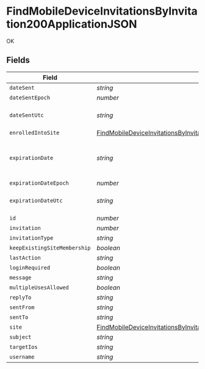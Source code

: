 # FindMobileDeviceInvitationsByInvitation200ApplicationJSON

OK


## Fields

| Field                                                                                                                                                                             | Type                                                                                                                                                                              | Required                                                                                                                                                                          | Description                                                                                                                                                                       | Example                                                                                                                                                                           |
| --------------------------------------------------------------------------------------------------------------------------------------------------------------------------------- | --------------------------------------------------------------------------------------------------------------------------------------------------------------------------------- | --------------------------------------------------------------------------------------------------------------------------------------------------------------------------------- | --------------------------------------------------------------------------------------------------------------------------------------------------------------------------------- | --------------------------------------------------------------------------------------------------------------------------------------------------------------------------------- |
| `dateSent`                                                                                                                                                                        | *string*                                                                                                                                                                          | :heavy_minus_sign:                                                                                                                                                                | N/A                                                                                                                                                                               | 2012-05-07 11:13:35                                                                                                                                                               |
| `dateSentEpoch`                                                                                                                                                                   | *number*                                                                                                                                                                          | :heavy_minus_sign:                                                                                                                                                                | N/A                                                                                                                                                                               | 1336407215609                                                                                                                                                                     |
| `dateSentUtc`                                                                                                                                                                     | *string*                                                                                                                                                                          | :heavy_minus_sign:                                                                                                                                                                | N/A                                                                                                                                                                               | 2012-05-07T11:13:35.609-0500                                                                                                                                                      |
| `enrolledIntoSite`                                                                                                                                                                | [FindMobileDeviceInvitationsByInvitation200ApplicationJSONEnrolledIntoSite](../../models/operations/findmobiledeviceinvitationsbyinvitation200applicationjsonenrolledintosite.md) | :heavy_minus_sign:                                                                                                                                                                | N/A                                                                                                                                                                               |                                                                                                                                                                                   |
| `expirationDate`                                                                                                                                                                  | *string*                                                                                                                                                                          | :heavy_minus_sign:                                                                                                                                                                | Use 'Unlimited' to specify no expiration                                                                                                                                          | 2012-05-07 11:13:35                                                                                                                                                               |
| `expirationDateEpoch`                                                                                                                                                             | *number*                                                                                                                                                                          | :heavy_minus_sign:                                                                                                                                                                | N/A                                                                                                                                                                               | 1336407215609                                                                                                                                                                     |
| `expirationDateUtc`                                                                                                                                                               | *string*                                                                                                                                                                          | :heavy_minus_sign:                                                                                                                                                                | N/A                                                                                                                                                                               | 2012-05-07T11:13:35.609-0500                                                                                                                                                      |
| `id`                                                                                                                                                                              | *number*                                                                                                                                                                          | :heavy_minus_sign:                                                                                                                                                                | N/A                                                                                                                                                                               | 1                                                                                                                                                                                 |
| `invitation`                                                                                                                                                                      | *number*                                                                                                                                                                          | :heavy_minus_sign:                                                                                                                                                                | N/A                                                                                                                                                                               |                                                                                                                                                                                   |
| `invitationType`                                                                                                                                                                  | *string*                                                                                                                                                                          | :heavy_minus_sign:                                                                                                                                                                | N/A                                                                                                                                                                               | USER_INITATIED_EMAIL                                                                                                                                                              |
| `keepExistingSiteMembership`                                                                                                                                                      | *boolean*                                                                                                                                                                         | :heavy_minus_sign:                                                                                                                                                                | N/A                                                                                                                                                                               |                                                                                                                                                                                   |
| `lastAction`                                                                                                                                                                      | *string*                                                                                                                                                                          | :heavy_minus_sign:                                                                                                                                                                | N/A                                                                                                                                                                               | NONE                                                                                                                                                                              |
| `loginRequired`                                                                                                                                                                   | *boolean*                                                                                                                                                                         | :heavy_minus_sign:                                                                                                                                                                | N/A                                                                                                                                                                               |                                                                                                                                                                                   |
| `message`                                                                                                                                                                         | *string*                                                                                                                                                                          | :heavy_minus_sign:                                                                                                                                                                | N/A                                                                                                                                                                               |                                                                                                                                                                                   |
| `multipleUsesAllowed`                                                                                                                                                             | *boolean*                                                                                                                                                                         | :heavy_minus_sign:                                                                                                                                                                | N/A                                                                                                                                                                               |                                                                                                                                                                                   |
| `replyTo`                                                                                                                                                                         | *string*                                                                                                                                                                          | :heavy_minus_sign:                                                                                                                                                                | N/A                                                                                                                                                                               | it@company.com                                                                                                                                                                    |
| `sentFrom`                                                                                                                                                                        | *string*                                                                                                                                                                          | :heavy_minus_sign:                                                                                                                                                                | N/A                                                                                                                                                                               | Jamf Pro                                                                                                                                                                          |
| `sentTo`                                                                                                                                                                          | *string*                                                                                                                                                                          | :heavy_minus_sign:                                                                                                                                                                | N/A                                                                                                                                                                               | user@company.com                                                                                                                                                                  |
| `site`                                                                                                                                                                            | [FindMobileDeviceInvitationsByInvitation200ApplicationJSONSite](../../models/operations/findmobiledeviceinvitationsbyinvitation200applicationjsonsite.md)                         | :heavy_minus_sign:                                                                                                                                                                | N/A                                                                                                                                                                               |                                                                                                                                                                                   |
| `subject`                                                                                                                                                                         | *string*                                                                                                                                                                          | :heavy_minus_sign:                                                                                                                                                                | N/A                                                                                                                                                                               | Enroll your device                                                                                                                                                                |
| `targetIos`                                                                                                                                                                       | *string*                                                                                                                                                                          | :heavy_minus_sign:                                                                                                                                                                | N/A                                                                                                                                                                               | iOS 4                                                                                                                                                                             |
| `username`                                                                                                                                                                        | *string*                                                                                                                                                                          | :heavy_minus_sign:                                                                                                                                                                | N/A                                                                                                                                                                               |                                                                                                                                                                                   |